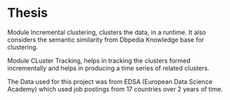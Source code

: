 # Thesis

Module Incremental clustering, clusters the data, in a runtime. It also considers the semantic similarity from Dbpedia Knowledge base for clustering.

Module CLuster Tracking, helps in tracking the clusters formed incrementally and helps in producing a time series of related clusters.

The Data used for this project was from EDSA (European Data Science Academy) which used job postings from 17 countries over 2 years of time.
